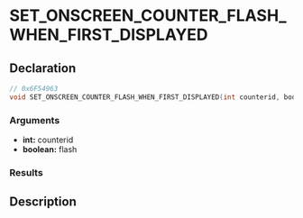 # SET_ONSCREEN_COUNTER_FLASH_WHEN_FIRST_DISPLAYED

## Declaration
```cpp
// 0x6F54963
void SET_ONSCREEN_COUNTER_FLASH_WHEN_FIRST_DISPLAYED(int counterid, boolean flash);
```

### Arguments
- **int:** counterid
- **boolean:** flash

### Results

## Description
